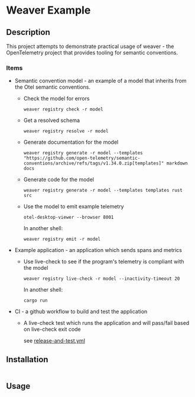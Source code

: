 # Weaver Example

## Description

This project attempts to demonstrate practical usage of weaver - the OpenTelemetry project that provides tooling for semantic conventions.

### Items

- Semantic convention model - an example of a model that inherits from the Otel semantic conventions.

  - Check the model for errors

    `weaver registry check -r model`

  - Get a resolved schema

    `weaver registry resolve -r model`

  - Generate documentation for the model

    `weaver registry generate -r model --templates "https://github.com/open-telemetry/semantic-conventions/archive/refs/tags/v1.34.0.zip[templates]" markdown docs`

  - Generate code for the model

    `weaver registry generate -r model --templates templates rust src`

  - Use the model to emit example telemetry

    `otel-desktop-viewer --browser 8001`

    In another shell:

    `weaver registry emit -r model`

- Example application - an application which sends spans and metrics

  - Use live-check to see if the program's telemetry is compliant with the model

    `weaver registry live-check -r model --inactivity-timeout 20`

    In another shell:

    `cargo run`

- CI - a github workflow to build and test the application

  - A live-check test which runs the application and will pass/fail based on live-check exit code

    see [release-and-test.yml](https://github.com/jerbly/weaver-example/blob/main/.github/workflows/release-and-test.yml)

## Installation

```bash

```

## Usage

```bash

```
